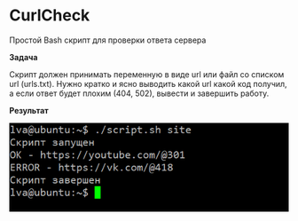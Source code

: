 # CurlCheck

Простой Bash скрипт для проверки ответа сервера

**Задача**

Скрипт должен принимать переменную в виде url или файл со списком url (urls.txt). Нужно кратко и ясно выводить какой url какой код получил, а если ответ будет плохим (404, 502), вывести и завершить работу.

**Результат**

![terminal](./terminal.png)
